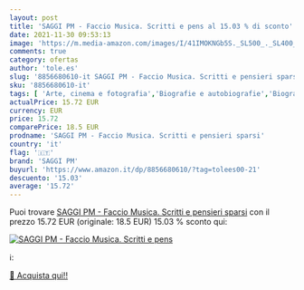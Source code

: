 ```yaml
---
layout: post
title: 'SAGGI PM - Faccio Musica. Scritti e pens al 15.03 % di sconto'
date: 2021-11-30 09:53:13
image: 'https://m.media-amazon.com/images/I/41IMOKNGb5S._SL500_._SL400_.jpg'
comments: true
category: ofertas
author: 'tole.es'
slug: '8856680610-it SAGGI PM - Faccio Musica. Scritti e pensieri sparsi'
sku: '8856680610-it'
tags: [ 'Arte, cinema e fotografia','Biografie e autobiografie','Biografie, diari e memorie','Generi musicali','Libri','Musica','saggi pm', ]
actualPrice: 15.72 EUR
currency: EUR
price: 15.72
comparePrice: 18.5 EUR
prodname: 'SAGGI PM - Faccio Musica. Scritti e pensieri sparsi'
country: 'it'
flag: '🇮🇹'
brand: 'SAGGI PM'
buyurl: 'https://www.amazon.it/dp/8856680610/?tag=tolees00-21'
descuento: '15.03'
average: '15.72'
---
```


Puoi trovare [SAGGI PM - Faccio Musica. Scritti e pensieri sparsi](https://www.amazon.it/dp/8856680610/?tag=tolees00-21) con il prezzo 15.72 EUR (originale: 18.5 EUR) 15.03 % sconto qui:

[![SAGGI PM - Faccio Musica. Scritti e pens](https://m.media-amazon.com/images/I/41IMOKNGb5S._SL500_._SL400_.jpg)](https://www.amazon.it/dp/8856680610/?tag=tolees00-21)

ℹ️:


[🛒 Acquista qui!!](https://www.amazon.it/dp/8856680610/?tag=tolees00-21)
